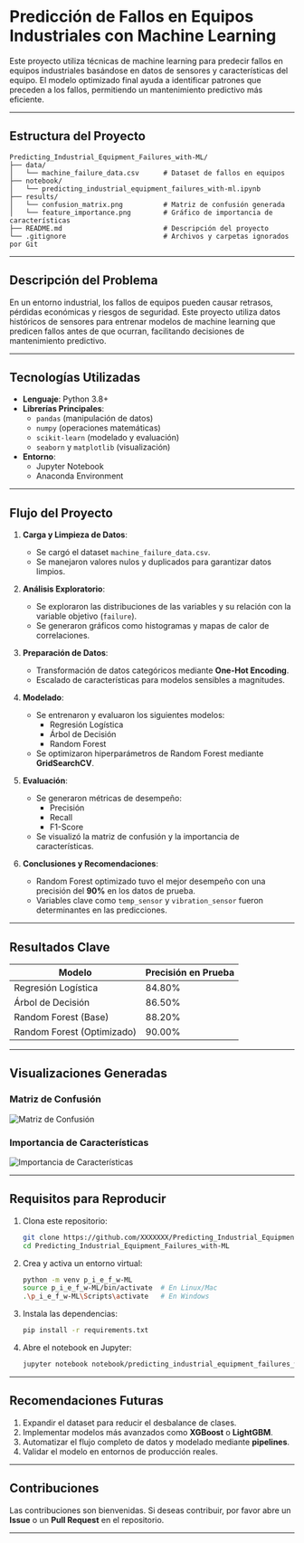 # **Predicción de Fallos en Equipos Industriales con Machine Learning**

Este proyecto utiliza técnicas de machine learning para predecir fallos en equipos industriales basándose en datos de sensores y características del equipo. El modelo optimizado final ayuda a identificar patrones que preceden a los fallos, permitiendo un mantenimiento predictivo más eficiente.

---

## **Estructura del Proyecto**

```
Predicting_Industrial_Equipment_Failures_with-ML/
├── data/
│   └── machine_failure_data.csv      # Dataset de fallos en equipos
├── notebook/
│   └── predicting_industrial_equipment_failures_with-ml.ipynb
├── results/
│   └── confusion_matrix.png          # Matriz de confusión generada
│   └── feature_importance.png        # Gráfico de importancia de características
├── README.md                         # Descripción del proyecto
└── .gitignore                        # Archivos y carpetas ignorados por Git
```

---

## **Descripción del Problema**

En un entorno industrial, los fallos de equipos pueden causar retrasos, pérdidas económicas y riesgos de seguridad. Este proyecto utiliza datos históricos de sensores para entrenar modelos de machine learning que predicen fallos antes de que ocurran, facilitando decisiones de mantenimiento predictivo.

---

## **Tecnologías Utilizadas**

- **Lenguaje**: Python 3.8+
- **Librerías Principales**:
  - `pandas` (manipulación de datos)
  - `numpy` (operaciones matemáticas)
  - `scikit-learn` (modelado y evaluación)
  - `seaborn` y `matplotlib` (visualización)
- **Entorno**:
  - Jupyter Notebook
  - Anaconda Environment

---

## **Flujo del Proyecto**

1. **Carga y Limpieza de Datos**:
   - Se cargó el dataset `machine_failure_data.csv`.
   - Se manejaron valores nulos y duplicados para garantizar datos limpios.

2. **Análisis Exploratorio**:
   - Se exploraron las distribuciones de las variables y su relación con la variable objetivo (`failure`).
   - Se generaron gráficos como histogramas y mapas de calor de correlaciones.

3. **Preparación de Datos**:
   - Transformación de datos categóricos mediante **One-Hot Encoding**.
   - Escalado de características para modelos sensibles a magnitudes.

4. **Modelado**:
   - Se entrenaron y evaluaron los siguientes modelos:
     - Regresión Logística
     - Árbol de Decisión
     - Random Forest
   - Se optimizaron hiperparámetros de Random Forest mediante **GridSearchCV**.

5. **Evaluación**:
   - Se generaron métricas de desempeño:
     - Precisión
     - Recall
     - F1-Score
   - Se visualizó la matriz de confusión y la importancia de características.

6. **Conclusiones y Recomendaciones**:
   - Random Forest optimizado tuvo el mejor desempeño con una precisión del **90%** en los datos de prueba.
   - Variables clave como `temp_sensor` y `vibration_sensor` fueron determinantes en las predicciones.

---

## **Resultados Clave**

| Modelo                  | Precisión en Prueba |
|-------------------------|---------------------|
| Regresión Logística     | 84.80%             |
| Árbol de Decisión       | 86.50%             |
| Random Forest (Base)    | 88.20%             |
| Random Forest (Optimizado) | 90.00%          |

---

## **Visualizaciones Generadas**

### Matriz de Confusión

![Matriz de Confusión](./results/confusion_matrix.png)

### Importancia de Características

![Importancia de Características](./results/feature_importance.png)

---

## **Requisitos para Reproducir**

1. Clona este repositorio:
   ```bash
   git clone https://github.com/XXXXXXX/Predicting_Industrial_Equipment_Failures_with-ML.git
   cd Predicting_Industrial_Equipment_Failures_with-ML
   ```

2. Crea y activa un entorno virtual:
   ```bash
   python -m venv p_i_e_f_w-ML
   source p_i_e_f_w-ML/bin/activate  # En Linux/Mac
   .\p_i_e_f_w-ML\Scripts\activate   # En Windows
   ```

3. Instala las dependencias:
   ```bash
   pip install -r requirements.txt
   ```

4. Abre el notebook en Jupyter:
   ```bash
   jupyter notebook notebook/predicting_industrial_equipment_failures_with-ml.ipynb
   ```

---

## **Recomendaciones Futuras**

1. Expandir el dataset para reducir el desbalance de clases.
2. Implementar modelos más avanzados como **XGBoost** o **LightGBM**.
3. Automatizar el flujo completo de datos y modelado mediante **pipelines**.
4. Validar el modelo en entornos de producción reales.

---

## **Contribuciones**

Las contribuciones son bienvenidas. Si deseas contribuir, por favor abre un **Issue** o un **Pull Request** en el repositorio.

---

